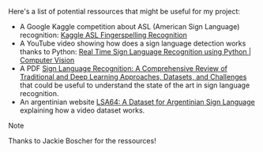 Here's a list of potential ressources that might be useful for my project:

- A Google Kaggle competition about ASL (American Sign Language) recognition: [Kaggle ASL Fingerspelling Recognition](https://www.kaggle.com/competitions/asl-fingerspelling/overview)
- A YouTube video showing how does a sign language detection works thanks to Python: [Real Time Sign Language Recognition using Python | Computer Vision](https://www.youtube.com/watch?v=7sywpZ7o2gg)
- A PDF [Sign Language Recognition: A Comprehensive Review of Traditional and Deep Learning Approaches, Datasets, and Challenges](./Sign_Language_Recognition_A_Comprehensive_Review_o.pdf) that could be useful to understand the state of the art in sign language recognition.
- An argentinian website [LSA64: A Dataset for Argentinian Sign Language](https://facundoq.github.io/datasets/lsa64/) explaining how a video dataset works.

> [!NOTE]
> Thanks to Jackie Boscher for the ressources!

